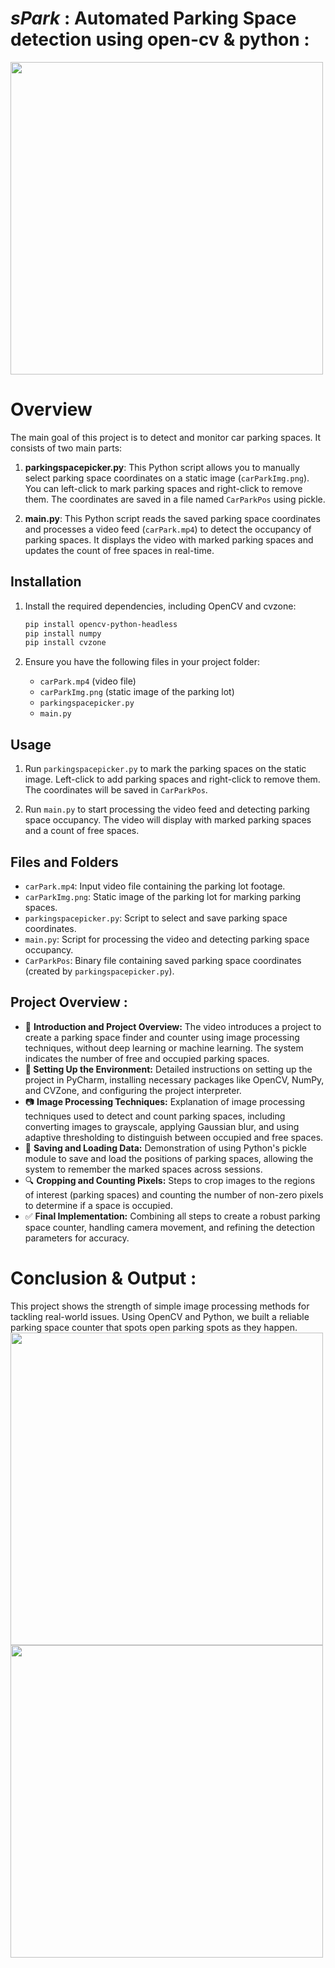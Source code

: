 # ***sPark*** : Automated Parking Space detection using open-cv & python :
<img src="https://github.com/user-attachments/assets/5e893129-feb6-4764-a4f4-763c399e9302" width="500" />

# Overview

The main goal of this project is to detect and monitor car parking spaces. It consists of two main parts:

1. **parkingspacepicker.py**: This Python script allows you to manually select parking space coordinates on a static image (`carParkImg.png`). You can left-click to mark parking spaces and right-click to remove them. The coordinates are saved in a file named `CarParkPos` using pickle.

2. **main.py**: This Python script reads the saved parking space coordinates and processes a video feed (`carPark.mp4`) to detect the occupancy of parking spaces. It displays the video with marked parking spaces and updates the count of free spaces in real-time.

## Installation

1. Install the required dependencies, including OpenCV and cvzone:

   ```bash
   pip install opencv-python-headless
   pip install numpy
   pip install cvzone
   ```

2. Ensure you have the following files in your project folder:

   - `carPark.mp4` (video file)
   - `carParkImg.png` (static image of the parking lot)
   - `parkingspacepicker.py`
   - `main.py`

## Usage

1. Run `parkingspacepicker.py` to mark the parking spaces on the static image. Left-click to add parking spaces and right-click to remove them. The coordinates will be saved in `CarParkPos`.

2. Run `main.py` to start processing the video feed and detecting parking space occupancy. The video will display with marked parking spaces and a count of free spaces.

## Files and Folders

- `carPark.mp4`: Input video file containing the parking lot footage.
- `carParkImg.png`: Static image of the parking lot for marking parking spaces.
- `parkingspacepicker.py`: Script to select and save parking space coordinates.
- `main.py`: Script for processing the video and detecting parking space occupancy.
- `CarParkPos`: Binary file containing saved parking space coordinates (created by `parkingspacepicker.py`).

## **Project Overview :** 

- 🚗 **Introduction and Project Overview:** The video introduces a project to create a parking space finder and counter using image processing techniques, without deep learning or machine learning. The system indicates the number of free and occupied parking spaces.
- **🔧 Setting Up the Environment:** Detailed instructions on setting up the project in PyCharm, installing necessary packages like OpenCV, NumPy, and  CVZone, and configuring the project interpreter.
- 📷 **Image Processing Techniques:** Explanation of image processing techniques used to detect and count parking spaces, including converting images to grayscale, applying Gaussian blur, and using adaptive thresholding to distinguish between occupied and free spaces.
- 💾 **Saving and Loading Data:** Demonstration of using Python's pickle module to save and load the positions of parking spaces, allowing the system to remember the marked spaces across sessions.
- 🔍 **Cropping and Counting Pixels:** Steps to crop images to the regions of interest (parking spaces) and counting the number of non-zero pixels to determine if a space is occupied.
- ✅ **Final Implementation:** Combining all steps to create a robust parking space counter, handling camera movement, and refining the detection parameters for accuracy.

# **Conclusion & Output :**
This project shows the strength of simple image processing methods for tackling real-world issues. Using OpenCV and Python, we built a reliable parking space counter that spots open parking spots as they happen.
<img src="https://github.com/user-attachments/assets/d68a7b66-b855-40d0-ab88-91f2dadcd30e" width="500" />
<img src="https://github.com/user-attachments/assets/8fb6616a-e945-4437-b03d-efdcfa64edb7" width="500" />


